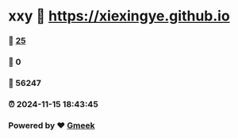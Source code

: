 # xxy :link: https://xiexingye.github.io 
### :page_facing_up: [25](https://xiexingye.github.io/tag.html) 
### :speech_balloon: 0 
### :hibiscus: 56247 
### :alarm_clock: 2024-11-15 18:43:45 
### Powered by :heart: [Gmeek](https://github.com/Meekdai/Gmeek)
